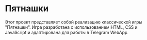 # Пятнашки

Этот проект представляет собой реализацию классической игры "Пятнашки". Игра разработана с использованием HTML, CSS и JavaScript и адаптирована для работы в Telegram WebApp.